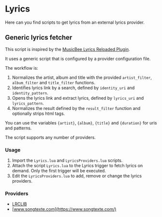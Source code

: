 # Lyrics

Here can you find scripts to get lyrics from an external lyrics provider.

## Generic lyrics fetcher

This script is inspired by the [MusicBee Lyrics Reloaded Plugin](https://www.getmusicbee.com/addons/plugins/467/lyrics-reloaded-latest/).

It uses a generic script that is configured by a provider configuration file.

The workflow is:

1. Normalizes the artist, album and title with the provided `artist_filter`, `album_filter` and `title_filter` functions.
2. Identifies lyrics link by a search, defined by `identity_uri` and `identity_pattern`.
3. Opens the lyrics link and extract lyrics, defined by `lyrics_uri` and `lyrics_pattern`.
4. Normalizes the result defined by the `result_filter` function and optionally strips html tags.

You can use the variables `{artist}`, `{album}`, `{title}` and `{duration}` for uris and patterns.

The script supports any number of providers.

### Usage

1. Import the `Lyrics.lua` and `LyricsProviders.lua` scripts.
2. Attach the script `Lyrics.lua` to the Lyrics trigger to fetch lyrics on demand. Only the first trigger will be executed.
3. Edit the `LyricsProviders.lua` to add, remove or change the lyrics providers.

### Providers

- [LRCLIB](https://lrclib.net/)
- [www.songtexte.com](https://www.songtexte.com/)
